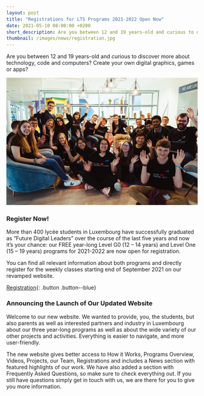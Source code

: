 ```yaml
---
layout: post 
title: "Registrations for LTS Programs 2021-2022 Open Now"
date: 2021-05-10 08:00:00 +0200 
short_description: Are you between 12 and 19 years-old and curious to discover more about technology, code and computers? Create your own digital graphics, games or apps? 
thumbnail: /images/news/registration.jpg
---
```


Are you between 12 and 19 years-old and curious to discover more about technology, code and computers? Create your own
digital graphics, games or apps?

![LTS Students and Coaches Celebrating](/images/news/registration.jpg)

### Register Now!

More than 400 lycée students in Luxembourg have successfully graduated as “Future Digital Leaders” over the course of
the last five years and now it’s your chance: our FREE year-long Level G0 (12 – 14 years) and Level One (15 – 19 years)
programs for 2021-2022 are now open for registration.

You can find all relevant information about both programs and directly register for the weekly classes starting end of
September 2021 on our revamped website.

[Registration](/registration){: .button .button--blue}

### Announcing the Launch of Our Updated Website

Welcome to our new website. We wanted to provide, you, the students, but also parents as well as interested partners and
industry in Luxembourg about our three year-long programs as well as about the wide variety of our other projects and
activities. Everything is easier to navigate, and more user-friendly.

The new website gives better access to How it Works, Programs Overview, Videos, Projects, our Team, Registrations and
includes a News section with featured highlights of our work. We have also added a section with Frequently Asked
Questions, so make sure to check everything out. If you still have questions simply get in touch with us, we are there
for you to give you more information.
